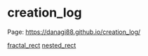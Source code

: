 # creation_log

Page: https://danagi88.github.io/creation_log/

[fractal_rect](./fractal_rect)
[nested_rect](./nested_rect)